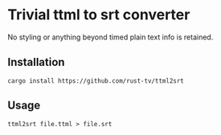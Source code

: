 # Trivial ttml to srt converter

No styling or anything beyond timed plain text info is retained.

## Installation

    cargo install https://github.com/rust-tv/ttml2srt

## Usage

    ttml2srt file.ttml > file.srt
